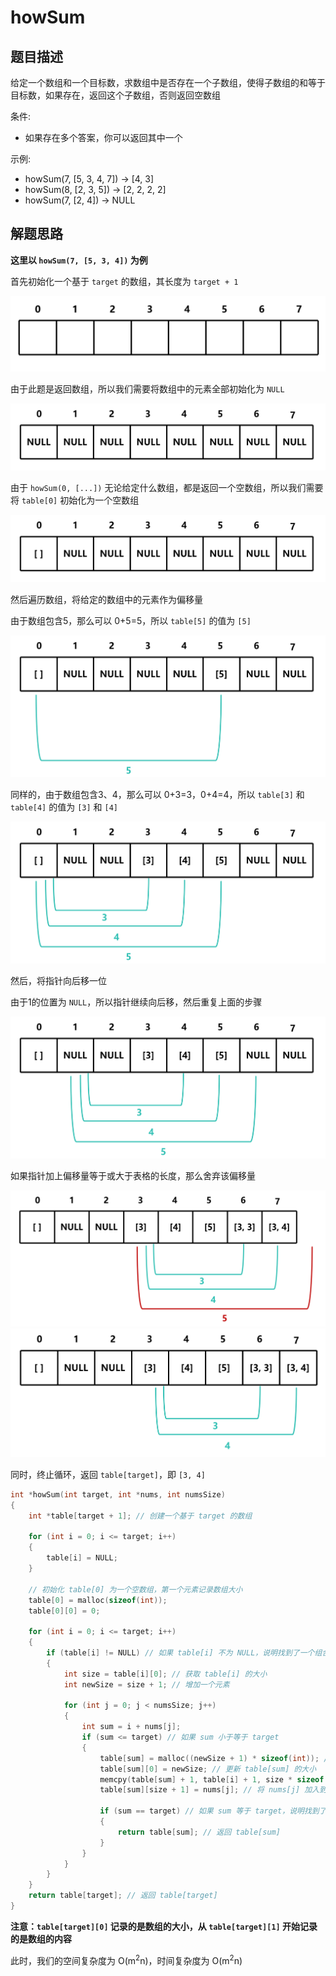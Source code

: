 # howSum

## 题目描述

给定一个数组和一个目标数，求数组中是否存在一个子数组，使得子数组的和等于目标数，如果存在，返回这个子数组，否则返回空数组

条件: 

- 如果存在多个答案，你可以返回其中一个

示例:

- howSum(7, [5, 3, 4, 7]) -> [4, 3]
- howSum(8, [2, 3, 5]) -> [2, 2, 2, 2]
- howSum(7, [2, 4]) -> NULL

## 解题思路

**这里以 `howSum(7, [5, 3, 4])` 为例**

首先初始化一个基于 `target` 的数组，其长度为 `target + 1`

![step1](../3.canSum/imgs/step1.png)

由于此题是返回数组，所以我们需要将数组中的元素全部初始化为 `NULL`

![step2](imgs/step2.png)

由于 `howSum(0, [...])` 无论给定什么数组，都是返回一个空数组，所以我们需要将 `table[0]` 初始化为一个空数组

![step3](imgs/step3.png)

然后遍历数组，将给定的数组中的元素作为偏移量

由于数组包含5，那么可以 0+5=5，所以 `table[5]` 的值为 `[5]`

![step4](imgs/step4.png)

同样的，由于数组包含3、4，那么可以 0+3=3，0+4=4，所以 `table[3]` 和 `table[4]` 的值为 `[3]` 和 `[4]`

![step5](imgs/step5.png)

然后，将指针向后移一位

由于1的位置为 `NULL`，所以指针继续向后移，然后重复上面的步骤

![step6](imgs/step6.png)

如果指针加上偏移量等于或大于表格的长度，那么舍弃该偏移量

![step7](imgs/step7.png)
![step8](imgs/step8.png)

同时，终止循环，返回 `table[target]`，即 `[3, 4]`

```c
int *howSum(int target, int *nums, int numsSize)
{
    int *table[target + 1]; // 创建一个基于 target 的数组
    
    for (int i = 0; i <= target; i++)
    {
        table[i] = NULL;
    }

    // 初始化 table[0] 为一个空数组，第一个元素记录数组大小
    table[0] = malloc(sizeof(int)); 
    table[0][0] = 0;

    for (int i = 0; i <= target; i++)
    {
        if (table[i] != NULL) // 如果 table[i] 不为 NULL，说明找到了一个组合
        {
            int size = table[i][0]; // 获取 table[i] 的大小
            int newSize = size + 1; // 增加一个元素

            for (int j = 0; j < numsSize; j++)
            {
                int sum = i + nums[j];
                if (sum <= target) // 如果 sum 小于等于 target
                {
                    table[sum] = malloc((newSize + 1) * sizeof(int)); // 分配新的内存，多一个位置存大小
                    table[sum][0] = newSize; // 更新 table[sum] 的大小
                    memcpy(table[sum] + 1, table[i] + 1, size * sizeof(int)); // 复制 table[i] 的内容到 table[sum]
                    table[sum][size + 1] = nums[j]; // 将 nums[j] 加入到 table[sum] 的末尾

                    if (sum == target) // 如果 sum 等于 target，说明找到了一个组合
                    {
                        return table[sum]; // 返回 table[sum]
                    }
                }
            }
        }
    }
    return table[target]; // 返回 table[target]
}
```

**注意：`table[target][0]` 记录的是数组的大小，从 `table[target][1]` 开始记录的是数组的内容**

此时，我们的空间复杂度为 O(m<sup>2</sup>n)，时间复杂度为 O(m<sup>2</sup>n)